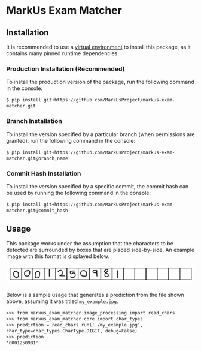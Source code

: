 # MarkUs Exam Matcher

## Installation
It is recommended to use a [virtual environment](https://docs.python.org/3/library/venv.html) to install this package, as it contains many pinned runtime dependencies.

### Production Installation (Recommended)
To install the production version of the package, run the following command in the console: 

```console
$ pip install git+https://github.com/MarkUsProject/markus-exam-matcher.git
```

### Branch Installation
To install the version specified by a particular branch (when permissions are granted), run the following command in the
console:
```console
$ pip install git+https://github.com/MarkUsProject/markus-exam-matcher.git@branch_name
```

### Commit Hash Installation
To install the version specified by a specific commit, the commit hash can be used by running the following command in
the console:
```console
$ pip install git+https://github.com/MarkUsProject/markus-exam-matcher.git@commit_hash
```
## Usage
This package works under the assumption that the characters to be detected are surrounded by boxes that are placed
side-by-side. An example image with this format is displayed below:

![Text](./examples/student_info_num.jpg?raw=true)

Below is a sample usage that generates a prediction from the file shown above, assuming it was titled `my_example.jpg`.
```pycon
>>> from markus_exam_matcher.image_processing import read_chars
>>> from markus_exam_matcher.core import char_types
>>> prediction = read_chars.run('./my_example.jpg', char_type=char_types.CharType.DIGIT, debug=False)
>>> prediction
'0001250981'
```


